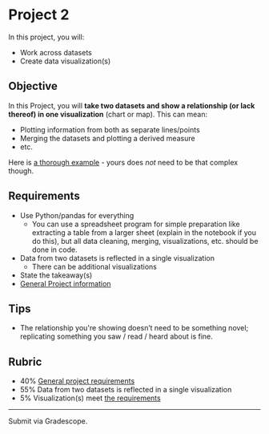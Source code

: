 # Project 2

In this project, you will:

- Work across datasets
- Create data visualization(s)

## Objective

In this Project, you will **take two datasets and show a relationship (or lack thereof) in one visualization** (chart or map). This can mean:

- Plotting information from both as separate lines/points
- Merging the datasets and plotting a derived measure
- etc.

Here is [a thorough example](https://python-public-policy.afeld.me/en/columbia/final_project/universities.html) - yours does _not_ need to be that complex though.

## Requirements

- Use Python/pandas for everything
  - You can use a spreadsheet program for simple preparation like extracting a table from a larger sheet (explain in the notebook if you do this), but all data cleaning, merging, visualizations, etc. should be done in code.
- Data from two datasets is reflected in a single visualization
  - There can be additional visualizations
- State the takeaway(s)
- [General Project information](notebooks.md#projects)

## Tips

- The relationship you're showing doesn’t need to be something novel; replicating something you saw / read / heard about is fine.

## Rubric

- 40% [General project requirements](notebooks.md#projects)
- 55% Data from two datasets is reflected in a single visualization
- 5% Visualization(s) meet [the requirements](notebooks.md#visualizations)

---

Submit via Gradescope.
